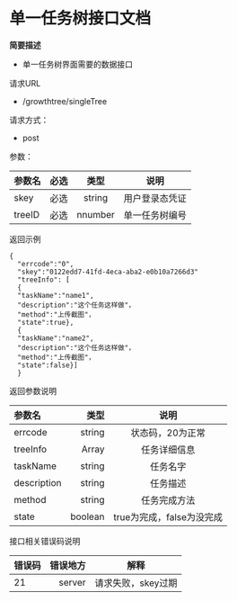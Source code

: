 # 单一任务树接口文档


**简要描述**
- 单一任务树界面需要的数据接口

请求URL

- /growthtree/singleTree

请求方式：

- post

参数：

| 参数名      |    必选 |   类型   | 说明|
| :-------- | --------:| :------: |:------: |
| skey   |   必选 |  string  | 用户登录态凭证 |
| treeID |   必选 |  nnumber  | 单一任务树编号     |

返回示例

    {
      "errcode":"0",
      "skey":"0122edd7-41fd-4eca-aba2-e0b10a7266d3"
      "treeInfo": [
      {
      "taskName":"name1",
      "description":"这个任务这样做"，
      "method":"上传截图"，
      "state":true},
      {
      "taskName":"name2",
      "description":"这个任务这样做"，
      "method":"上传截图"，
      "state":false}]
      }
返回参数说明

| 参数名      |     类型 |   说明   |
| :-------- | --------:| :------: |
| errcode |   string |  状态码，20为正常  |
| treeInfo    |   Array |  任务详细信息  |
| taskName    |   string | 任务名字     |
| description    |   string | 任务描述  |
| method    |   string |  任务完成方法  |
| state    |   boolean |  true为完成，false为没完成  |

接口相关错误码说明

| 错误码      |     错误地方 |   解释   |
| :-------- | --------:| :------: |
| 21    | server |  请求失败，skey过期  |


